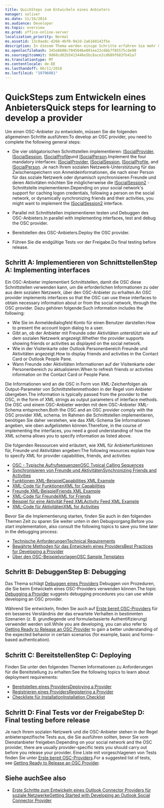 ```yaml
---
title: QuickSteps zum Entwickeln eines Anbieters
manager: soliver
ms.date: 11/16/2014
ms.audience: Developer
ms.topic: overview
ms.prod: office-online-server
localization_priority: Normal
ms.assetid: 13c0ae8c-d268-4bf0-942d-2a6160142f5e
description: In diesem Thema werden einige Schritte erfahren Sie mehr über das Entwickeln eines Providers Outlook Social Connector (OSC).
ms.openlocfilehash: 345e8600c704504be091ee23c66b7f85575cde90
ms.sourcegitcommit: 9d60cd82b5413446e5bc8ace2cd689f683fb41a7
ms.translationtype: MT
ms.contentlocale: de-DE
ms.lasthandoff: 06/11/2018
ms.locfileid: "19796081"
---
```

# <a name="quick-steps-for-learning-to-develop-a-provider"></a><span data-ttu-id="b605e-103">QuickSteps zum Entwickeln eines Anbieters</span><span class="sxs-lookup"><span data-stu-id="b605e-103">Quick steps for learning to develop a provider</span></span>

<span data-ttu-id="b605e-104">Um einen OSC-Anbieter zu entwickeln, müssen Sie die folgenden allgemeinen Schritte ausführen:</span><span class="sxs-lookup"><span data-stu-id="b605e-104">To develop an OSC provider, you need to complete the following general steps:</span></span>
  
- <span data-ttu-id="b605e-105">Die vier obligatorischen Schnittstellen implementieren: [ISocialProvider](isocialprovideriunknown.md), [ISocialSession](isocialsessioniunknown.md), [ISocialProfile](isocialprofileisocialperson.md)und [ISocialPerson](isocialpersoniunknown.md).</span><span class="sxs-lookup"><span data-stu-id="b605e-105">Implement the four mandatory interfaces: [ISocialProvider](isocialprovideriunknown.md), [ISocialSession](isocialsessioniunknown.md), [ISocialProfile](isocialprofileisocialperson.md), and [ISocialPerson](isocialpersoniunknown.md).</span></span> <span data-ttu-id="b605e-106">Je nach Ihrem sozialen Netzwerk-Unterstützung für das Zwischenspeichern von Anmeldeinformationen, die nach einer Person für das soziale Netzwerk oder dynamisch synchronisieren Freunde und deren Aktivitäten möchten Sie möglicherweise die [ISocialSession2](isocialsession2iunknown.md) -Schnittstelle implementieren.</span><span class="sxs-lookup"><span data-stu-id="b605e-106">Depending on your social network's support for caching logon credentials, following a person on the social network, or dynamically synchronizing friends and their activities, you might want to implement the [ISocialSession2](isocialsession2iunknown.md) interface.</span></span> 
    
- <span data-ttu-id="b605e-107">Parallel mit Schnittstellen implementieren testen und Debuggen des OSC-Anbieters.</span><span class="sxs-lookup"><span data-stu-id="b605e-107">In parallel with implementing interfaces, test and debug the OSC provider.</span></span> 

- <span data-ttu-id="b605e-108">Bereitstellen des OSC-Anbieters.</span><span class="sxs-lookup"><span data-stu-id="b605e-108">Deploy the OSC provider.</span></span>  

- <span data-ttu-id="b605e-109">Führen Sie die endgültige Tests vor der Freigabe.</span><span class="sxs-lookup"><span data-stu-id="b605e-109">Do final testing before release.</span></span>
    
## <a name="step-a-implementing-interfaces"></a><span data-ttu-id="b605e-110">Schritt A: Implementieren von Schnittstellen</span><span class="sxs-lookup"><span data-stu-id="b605e-110">Step A: Implementing interfaces</span></span>

<span data-ttu-id="b605e-111">Ein OSC-Anbieter implementiert Schnittstellen, damit die OSC diese Schnittstellen verwenden kann, um die erforderlichen Informationen zu oder aus dem sozialen Netzwerk, über den OSC-Anbieter zu erhalten.</span><span class="sxs-lookup"><span data-stu-id="b605e-111">An OSC provider implements interfaces so that the OSC can use these interfaces to obtain necessary information about or from the social network, through the OSC provider.</span></span> <span data-ttu-id="b605e-112">Dazu gehören folgende:</span><span class="sxs-lookup"><span data-stu-id="b605e-112">Such information includes the following:</span></span>
  
- <span data-ttu-id="b605e-113">Wie Sie im Anmeldedialogfeld Konto für einen Benutzer darstellen.</span><span class="sxs-lookup"><span data-stu-id="b605e-113">How to present the account logon dialog to a user.</span></span>    
- <span data-ttu-id="b605e-114">Gibt an, ob der Anbieter mit Freunde oder Aktivitäten unterstützt wie auf dem sozialen Netzwerk angezeigt.</span><span class="sxs-lookup"><span data-stu-id="b605e-114">Whether the provider supports showing friends or activities as displayed on the social network.</span></span>    
- <span data-ttu-id="b605e-115">Wie in der Visitenkarte oder Outlook Personenbereich Freunde und Aktivitäten angezeigt.</span><span class="sxs-lookup"><span data-stu-id="b605e-115">How to display friends and activities in the Contact Card or Outlook People Pane.</span></span>     
- <span data-ttu-id="b605e-116">Wann Freunde oder Aktivitäten Informationen auf der Visitenkarte oder Personenbereich zu aktualisieren.</span><span class="sxs-lookup"><span data-stu-id="b605e-116">When to refresh friends or activities information on the Contact Card or People Pane.</span></span>
    
<span data-ttu-id="b605e-117">Die Informationen wird an die OSC in Form von XML-Zeichenfolgen als Output-Parameter von Schnittstellenmethoden in der Regel vom Anbieter übergeben.</span><span class="sxs-lookup"><span data-stu-id="b605e-117">The information is typically passed from the provider to the OSC, in the form of XML strings as output parameters of interface methods.</span></span> <span data-ttu-id="b605e-118">Die OSC und einem OSC-Anbieter werden mit dem OSC-Anbieter XML-Schema entsprechen.</span><span class="sxs-lookup"><span data-stu-id="b605e-118">Both the OSC and an OSC provider comply with the OSC provider XML schema.</span></span> <span data-ttu-id="b605e-119">Im Rahmen die Schnittstellen implementieren, benötigen Sie daher verstehen, wie das XML-Schema Sie Informationen angeben, wie oben aufgelisteten können.</span><span class="sxs-lookup"><span data-stu-id="b605e-119">Therefore, in the course of implementing the interfaces, you need a good understanding of how the XML schema allows you to specify information as listed above.</span></span> 

<span data-ttu-id="b605e-120">Die folgenden Ressourcen wird erläutert, wie XML für Anbieterfunktionen für, Freunde und Aktivitäten angeben:</span><span class="sxs-lookup"><span data-stu-id="b605e-120">The following resources explain how to specify XML for provider capabilities, friends, and activities:</span></span>
  
- [<span data-ttu-id="b605e-121">OSC - Typische Aufrufsequenzen</span><span class="sxs-lookup"><span data-stu-id="b605e-121">OSC Typical Calling Sequences</span></span>](osc-typical-calling-sequences.md)    
- [<span data-ttu-id="b605e-122">Synchronisieren von Freunde und Aktivitäten</span><span class="sxs-lookup"><span data-stu-id="b605e-122">Synchronizing Friends and Activities</span></span>](synchronizing-friends-and-activities.md)    
- [<span data-ttu-id="b605e-123">Funktionen XML-Beispiel</span><span class="sxs-lookup"><span data-stu-id="b605e-123">Capabilities XML Example</span></span>](capabilities-xml-example.md)   
- [<span data-ttu-id="b605e-124">XML-Code für Funktionen</span><span class="sxs-lookup"><span data-stu-id="b605e-124">XML for Capabilities</span></span>](xml-for-capabilities.md)    
- [<span data-ttu-id="b605e-125">Freunde XML-Beispiel</span><span class="sxs-lookup"><span data-stu-id="b605e-125">Friends XML Example</span></span>](friends-xml-example.md)    
- [<span data-ttu-id="b605e-126">XML-Code für Freunde</span><span class="sxs-lookup"><span data-stu-id="b605e-126">XML for Friends</span></span>](xml-for-friends.md)   
- [<span data-ttu-id="b605e-127">Beispiel für eine Aktivität Feed XML</span><span class="sxs-lookup"><span data-stu-id="b605e-127">Activity Feed XML Example</span></span>](activity-feed-xml-example.md)   
- [<span data-ttu-id="b605e-128">XML-Code für Aktivitäten</span><span class="sxs-lookup"><span data-stu-id="b605e-128">XML for Activities</span></span>](xml-for-activities.md)
    
<span data-ttu-id="b605e-129">Bevor Sie die Implementierung starten, finden Sie auch in den folgenden Themen Zeit zu sparen Sie weiter unten in den Debugvorgang:</span><span class="sxs-lookup"><span data-stu-id="b605e-129">Before you start implementation, also consult the following topics to save you time later in the debugging process:</span></span>
  
- [<span data-ttu-id="b605e-130">Technische Anforderungen</span><span class="sxs-lookup"><span data-stu-id="b605e-130">Technical Requirements</span></span>](technical-requirements.md)    
- [<span data-ttu-id="b605e-131">Bewährte Methoden für das Entwickeln eines Providers</span><span class="sxs-lookup"><span data-stu-id="b605e-131">Best Practices for Developing a Provider</span></span>](best-practices-for-developing-a-provider.md)    
- [<span data-ttu-id="b605e-132">Über den OSC-Beispielvorlagen</span><span class="sxs-lookup"><span data-stu-id="b605e-132">OSC Sample Templates</span></span>](osc-sample-templates.md)
    
## <a name="step-b-debugging"></a><span data-ttu-id="b605e-133">Schritt B: Debuggen</span><span class="sxs-lookup"><span data-stu-id="b605e-133">Step B: Debugging</span></span>

<span data-ttu-id="b605e-134">Das Thema schlägt [Debuggen eines Providers](debugging-a-provider.md) Debuggen von Prozeduren, die Sie beim Entwickeln eines OSC-Providers verwenden können.</span><span class="sxs-lookup"><span data-stu-id="b605e-134">The topic [Debugging a Provider](debugging-a-provider.md) suggests debugging procedures you can use while developing an OSC provider.</span></span> 
  
<span data-ttu-id="b605e-135">Während Sie entwickeln, finden Sie auch auf [Erste bereit OSC-Providers](getting-ready-to-release-an-osc-provider.md) für ein besseres Verständnis der das erwartete Verhalten in bestimmten Szenarien (z. B. grundlegende und formularbasierte Authentifizierung) verwendet werden soll.</span><span class="sxs-lookup"><span data-stu-id="b605e-135">While you are developing, you can also refer to [Getting Ready to Release an OSC Provider](getting-ready-to-release-an-osc-provider.md) to gain a better understanding of the expected behavior in certain scenarios (for example, basic and forms-based authentication).</span></span> 
  
## <a name="step-c-deploying"></a><span data-ttu-id="b605e-136">Schritt C: Bereitstellen</span><span class="sxs-lookup"><span data-stu-id="b605e-136">Step C: Deploying</span></span>

<span data-ttu-id="b605e-137">Finden Sie unter den folgenden Themen Informationen zu Anforderungen für die Bereitstellung zu erhalten:</span><span class="sxs-lookup"><span data-stu-id="b605e-137">See the following topics to learn about deployment requirements:</span></span>
  
- [<span data-ttu-id="b605e-138">Bereitstellen eines Providers</span><span class="sxs-lookup"><span data-stu-id="b605e-138">Deploying a Provider</span></span>](deploying-a-provider.md)    
- [<span data-ttu-id="b605e-139">Registrieren eines Providers</span><span class="sxs-lookup"><span data-stu-id="b605e-139">Registering a Provider</span></span>](registering-a-provider.md)   
- [<span data-ttu-id="b605e-140">Checkliste für Installation</span><span class="sxs-lookup"><span data-stu-id="b605e-140">Installation Checklist</span></span>](installation-checklist.md)
    
## <a name="step-d-final-testing-before-release"></a><span data-ttu-id="b605e-141">Schritt D: Final Tests vor der Freigabe</span><span class="sxs-lookup"><span data-stu-id="b605e-141">Step D: Final testing before release</span></span>

<span data-ttu-id="b605e-142">Je nach Ihrem sozialen Netzwerk und die OSC-Anbieter stehen in der Regel anbieterspezifische Tests aus, die Sie ausführen sollten, bevor Sie vom Dienstanbieter freigeben.</span><span class="sxs-lookup"><span data-stu-id="b605e-142">Depending on your social network and the OSC provider, there are usually provider-specific tests you should carry out before you release your provider.</span></span> <span data-ttu-id="b605e-143">Eine Liste mit vorgeschlagenen von Tests finden Sie unter [Erste bereit OSC-Providers](getting-ready-to-release-an-osc-provider.md).</span><span class="sxs-lookup"><span data-stu-id="b605e-143">For a suggested list of tests, see [Getting Ready to Release an OSC Provider](getting-ready-to-release-an-osc-provider.md).</span></span>
  
## <a name="see-also"></a><span data-ttu-id="b605e-144">Siehe auch</span><span class="sxs-lookup"><span data-stu-id="b605e-144">See also</span></span>

- [<span data-ttu-id="b605e-145">Erste Schritte zum Entwickeln eines Outlook Connector Providers für soziale Netzwerke</span><span class="sxs-lookup"><span data-stu-id="b605e-145">Getting Started with Developing an Outlook Social Connector Provider</span></span>](getting-started-with-developing-an-outlook-social-connector-provider.md)

